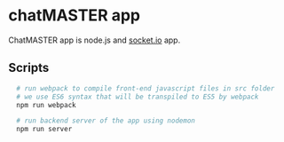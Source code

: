 
# chatMASTER app

ChatMASTER app is node.js and [socket.io](https://socket.io/docs/) app.


## Scripts

```bash
  # run webpack to compile front-end javascript files in src folder
  # we use ES6 syntax that will be transpiled to ES5 by webpack
  npm run webpack

  # run backend server of the app using nodemon
  npm run server
```